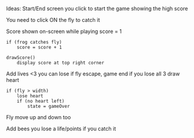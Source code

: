Ideas:
Start/End screen you click to start the game showing the high score

You need to click ON the fly to catch it

Score shown on-screen while playing
    score = 1
    
    if (frog catches fly)
        score = score + 1
    
    drawScore()
        display score at top right corner
        
Add lives <3 you can lose if fly escape, game end if you lose all 3
    draw heart
    
    if (fly > width)
        lose heart
        if (no heart left)
            state = gameOver
            
Fly move up and down too

Add bees you lose a life/points if you catch it